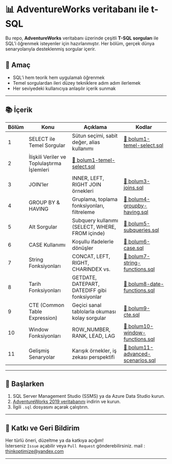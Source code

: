 # 📊 AdventureWorks veritabanı ile t-SQL

Bu repo, **AdventureWorks** veritabanı üzerinde çeşitli **T-SQL sorguları** ile SQL’i öğrenmek isteyenler için hazırlanmıştır. Her bölüm, gerçek dünya senaryolarıyla desteklenmiş sorgular içerir.

## 🎯 Amaç

- SQL’i hem teorik hem uygulamalı öğrenmek
- Temel sorgulardan ileri düzey tekniklere adım adım ilerlemek
- Her seviyedeki kullanıcıya anlaşılır içerik sunmak

---


## 📚 İçerik

| Bölüm | Konu | Açıklama | Kodlar |
|-------|------|----------|--------|
| 1 | SELECT ile Temel Sorgular | Sütun seçimi, sabit değer, alias kullanımı | [📄 bolum1-temel-select.sql](bolum1-temel-select.sql) |
| 2 | İlişkili Veriler ve Toplulaştırma İşlemleri | [📄 bolum1-temel-select.sql](bolum1-temel-select.sql) |
| 3 | JOIN’ler | INNER, LEFT, RIGHT JOIN örnekleri | [📄 bolum3-joins.sql](bolum3-joins.sql) |
| 4 | GROUP BY & HAVING | Gruplama, toplama fonksiyonları, filtreleme | [📄 bolum4-groupby-having.sql](bolum4-groupby-having.sql) |
| 5 | Alt Sorgular | Subquery kullanımı (SELECT, WHERE, FROM içinde) | [📄 bolum5-subqueries.sql](bolum5-subqueries.sql) |
| 6 | CASE Kullanımı | Koşullu ifadelerle dönüşler | [📄 bolum6-case.sql](bolum6-case.sql) |
| 7 | String Fonksiyonları | CONCAT, LEFT, RIGHT, CHARINDEX vs. | [📄 bolum7-string-functions.sql](bolum7-string-functions.sql) |
| 8 | Tarih Fonksiyonları | GETDATE, DATEPART, DATEDIFF gibi fonksiyonlar | [📄 bolum8-date-functions.sql](bolum8-date-functions.sql) |
| 9 | CTE (Common Table Expression) | Geçici sanal tablolarla okuması kolay sorgular | [📄 bolum9-cte.sql](bolum9-cte.sql) |
| 10 | Window Fonksiyonları | ROW_NUMBER, RANK, LEAD, LAG | [📄 bolum10-window-functions.sql](bolum10-window-functions.sql) |
| 11 | Gelişmiş Senaryolar | Karışık örnekler, iş zekası perspektifi | [📄 bolum11-advanced-scenarios.sql](bolum11-advanced-scenarios.sql) |

---

## 🏁 Başlarken

1. SQL Server Management Studio (SSMS) ya da Azure Data Studio kurun.
2. [AdventureWorks 2019 veritabanını](https://learn.microsoft.com/en-us/sql/samples/adventureworks-install-configure) indirin ve kurun.
3. İlgili `.sql` dosyasını açarak çalıştırın.

---

## 🌟 Katkı ve Geri Bildirim

Her türlü öneri, düzeltme ya da katkıya açığım!  
İsterseniz `Issue` açabilir veya `Pull Request` gönderebilirsiniz.
mail : thinkoptimize@yandex.com


---





